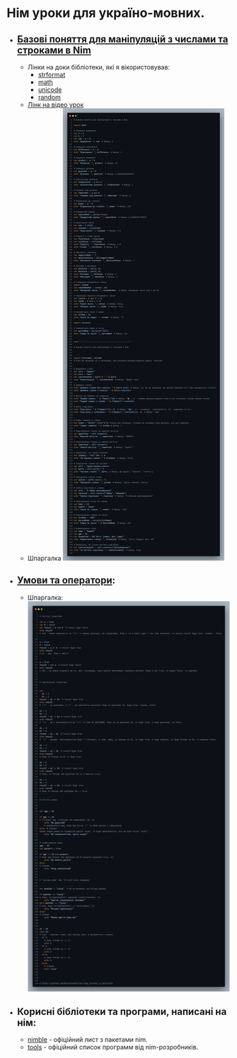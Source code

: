 # Нім уроки для україно-мовних.

- ## [Базові поняття для маніпуляцій з числами та строками в Nim](Базові_поняття_для_маніпуляцій_з_числами_та_строками_в_Nim/Базові_поняття_для_маніпуляцій_з_числами_та_строками_в_Nim.nim)
  - Лінки на доки бібліотеки, які я вікористовував:
    - [strformat](https://nim-lang.org/docs/strformat.html)
    - [math](https://nim-lang.org/docs/math.html)
    - [unicode](https://nim-lang.org/docs/unicode.html)
    - [random](https://nim-lang.org/docs/random.html)
  - [Лінк на відео урок](https://youtu.be/Jkoh39xRcs4)
  - Шпаргалка
    ![Шпаргалка](<Базові_поняття_для_маніпуляцій_з_числами_та_строками_в_Nim/(Шпаргалка)Базові_поняття_для_маніпуляцій_з_числами_та_строками_в_Nim(Шпаргалка).png>)
- ## [Умови та оператори](умови_та_оператори/умови_та_оператори.nim):
  - Шпаргалка:
    ![Шпаргалка](<умови_та_оператори/(Шпаргалка)умови_та_оператори(Шпаргалка).png>)
- ## Корисні бібліотеки та програми, написані на нім:
  - [nimble](https://nimble.directory) - офіційний лист з пакетами nim.
  - [tools](https://nim-lang.org/docs/tools.html) - офіційний список программ від nim-розробників.
